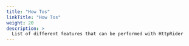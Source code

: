 ```yaml
---
title: "How Tos"
linkTitle: "How Tos"
weight: 20
description: >
  List of different features that can be performed with HttpRider
---
```

